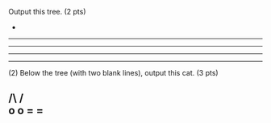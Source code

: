 Output this tree. (2 pts)

   *
  ***
 *****
*******
  ***

(2) Below the tree (with two blank lines), output this cat. (3 pts)

/\   /\
  o o
 =   =
  ---
